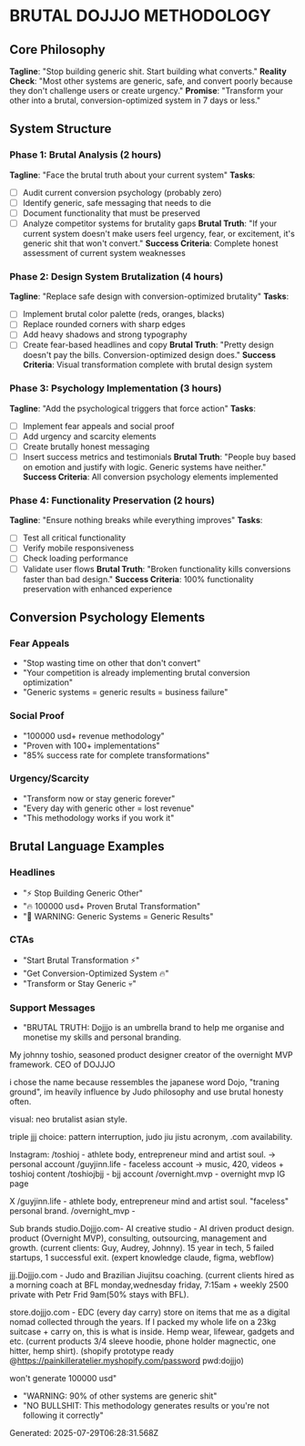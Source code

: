 # BRUTAL DOJJJO METHODOLOGY

## Core Philosophy
**Tagline**: "Stop building generic shit. Start building what converts."
**Reality Check**: "Most other systems are generic, safe, and convert poorly because they don't challenge users or create urgency."
**Promise**: "Transform your other into a brutal, conversion-optimized system in 7 days or less."

## System Structure
### Phase 1: Brutal Analysis (2 hours)
**Tagline**: "Face the brutal truth about your current system"
**Tasks**:
- [ ] Audit current conversion psychology (probably zero)
- [ ] Identify generic, safe messaging that needs to die
- [ ] Document functionality that must be preserved
- [ ] Analyze competitor systems for brutality gaps
**Brutal Truth**: "If your current system doesn't make users feel urgency, fear, or excitement, it's generic shit that won't convert."
**Success Criteria**: Complete honest assessment of current system weaknesses

### Phase 2: Design System Brutalization (4 hours)
**Tagline**: "Replace safe design with conversion-optimized brutality"
**Tasks**:
- [ ] Implement brutal color palette (reds, oranges, blacks)
- [ ] Replace rounded corners with sharp edges
- [ ] Add heavy shadows and strong typography
- [ ] Create fear-based headlines and copy
**Brutal Truth**: "Pretty design doesn't pay the bills. Conversion-optimized design does."
**Success Criteria**: Visual transformation complete with brutal design system

### Phase 3: Psychology Implementation (3 hours)
**Tagline**: "Add the psychological triggers that force action"
**Tasks**:
- [ ] Implement fear appeals and social proof
- [ ] Add urgency and scarcity elements
- [ ] Create brutally honest messaging
- [ ] Insert success metrics and testimonials
**Brutal Truth**: "People buy based on emotion and justify with logic. Generic systems have neither."
**Success Criteria**: All conversion psychology elements implemented

### Phase 4: Functionality Preservation (2 hours)
**Tagline**: "Ensure nothing breaks while everything improves"
**Tasks**:
- [ ] Test all critical functionality
- [ ] Verify mobile responsiveness
- [ ] Check loading performance
- [ ] Validate user flows
**Brutal Truth**: "Broken functionality kills conversions faster than bad design."
**Success Criteria**: 100% functionality preservation with enhanced experience

## Conversion Psychology Elements
### Fear Appeals
- "Stop wasting time on other that don't convert"
- "Your competition is already implementing brutal conversion optimization"
- "Generic systems = generic results = business failure"

### Social Proof
- "100000 usd+ revenue methodology"
- "Proven with 100+ implementations"
- "85% success rate for complete transformations"

### Urgency/Scarcity
- "Transform now or stay generic forever"
- "Every day with generic other = lost revenue"
- "This methodology works if you work it"

## Brutal Language Examples
### Headlines
- "⚡ Stop Building Generic Other"
- "🔥 100000 usd+ Proven Brutal Transformation"
- "🚨 WARNING: Generic Systems = Generic Results"

### CTAs
- "Start Brutal Transformation ⚡"
- "Get Conversion-Optimized System 🔥"
- "Transform or Stay Generic 💀"

### Support Messages
- "BRUTAL TRUTH: Dojjjo is an umbrella brand to help me organise and monetise my skills and personal branding.

My johnny toshio, seasoned product designer creator of the overnight MVP framework. CEO of DOJJJO

i chose the name because ressembles the japanese word Dojo, "traning ground", im heavily influence by Judo philosophy and use brutal honesty often.

visual: neo brutalist asian style.


triple jjj choice: pattern interruption, judo jiu jistu acronym, .com availability.

Instagram: 
/toshioj - athlete body, entrepreneur mind and artist soul. -> personal account 
/guyjinn.life - faceless account -> music, 420, videos + toshioj content
/toshiojbjj - bjj account
/overnight.mvp - overnight mvp IG page

X
/guyjinn.life - athlete body, entrepreneur mind and artist soul. "faceless" personal brand.
/overnight_mvp - 


Sub brands 
studio.Dojjjo.com- AI creative studio - AI driven product design. product (Overnight MVP), consulting, outsourcing, management and growth. (current clients: Guy, Audrey, Johnny). 15 year in tech, 5 failed startups, 1 successful exit. (expert knowledge claude, figma, webflow)

jjj.Dojjjo.com - Judo and Brazilian Jiujitsu coaching. (current clients hired as a morning coach at BFL monday,wednesday friday, 7:15am + weekly 2500 private with Petr Frid 9am(50% stays with BFL).

store.dojjjo.com - EDC (every day carry) store on items that me as a digital nomad collected through the years. If I packed my whole life on a 23kg suitcase + carry on, this is what is inside. Hemp wear, lifewear, gadgets and etc. (current products 3/4 sleeve hoodie, phone holder magnectic, one hitter, hemp shirt). (shopify prototype ready @https://painkilleratelier.myshopify.com/password pwd:dojjjo)



 won't generate 100000 usd"
- "WARNING: 90% of other systems are generic shit"
- "NO BULLSHIT: This methodology generates results or you're not following it correctly"

Generated: 2025-07-29T06:28:31.568Z